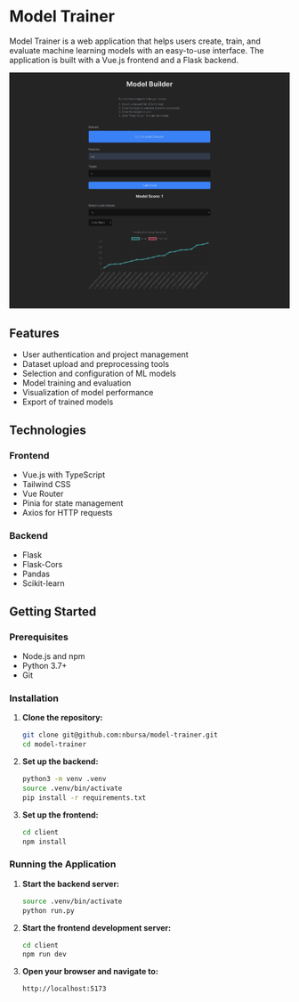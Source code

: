 # Model Trainer


Model Trainer is a web application that helps users create, train, and evaluate machine learning models with an easy-to-use interface. The application is built with a Vue.js frontend and a Flask backend.

![Model-Builder.png](client/public/Model-Builder.png)

## Features

- User authentication and project management
- Dataset upload and preprocessing tools
- Selection and configuration of ML models
- Model training and evaluation
- Visualization of model performance
- Export of trained models

## Technologies

### Frontend

- Vue.js with TypeScript
- Tailwind CSS
- Vue Router
- Pinia for state management
- Axios for HTTP requests

### Backend

- Flask
- Flask-Cors
- Pandas
- Scikit-learn

## Getting Started

### Prerequisites

- Node.js and npm
- Python 3.7+
- Git

### Installation

1. **Clone the repository:**

    ```bash
    git clone git@github.com:nbursa/model-trainer.git
    cd model-trainer
    ```

2. **Set up the backend:**

    ```bash
    python3 -m venv .venv
    source .venv/bin/activate
    pip install -r requirements.txt
    ```

3. **Set up the frontend:**

    ```bash
    cd client
    npm install
    ```

### Running the Application

1. **Start the backend server:**

    ```bash
    source .venv/bin/activate
    python run.py
    ```

2. **Start the frontend development server:**

    ```bash
    cd client
    npm run dev
    ```

3. **Open your browser and navigate to:**

    ```
    http://localhost:5173
    ```
